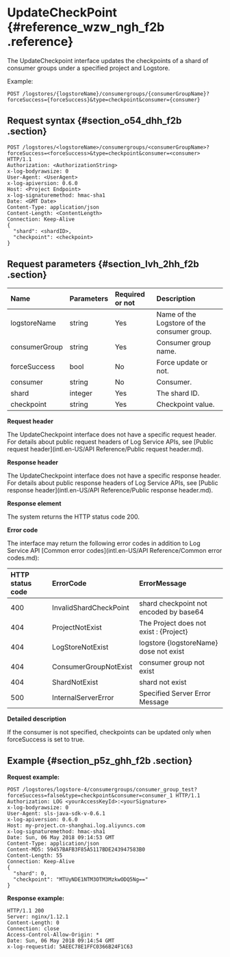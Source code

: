 # UpdateCheckPoint {#reference_wzw_ngh_f2b .reference}

The UpdateCheckpoint interface updates the checkpoints of a shard of consumer groups under a specified project and Logstore.

Example:

```
POST /logstores/{logstoreName}/consumergroups/{consumerGroupName}? forceSuccess={forceSuccess}&type=checkpoint&consumer={consumer}
```

## Request syntax {#section_o54_dhh_f2b .section}

```
POST /logstores/<logstoreName>/consumergroups/<consumerGroupName>? forceSuccess=<forceSuccess>&type=checkpoint&consumer=<consumer> HTTP/1.1
Authorization: <AuthorizationString>
x-log-bodyrawsize: 0
User-Agent: <UserAgent>
x-log-apiversion: 0.6.0
Host: <Project Endpoint>
x-log-signaturemethod: hmac-sha1
Date: <GMT Date>
Content-Type: application/json
Content-Length: <ContentLength>
Connection: Keep-Alive
{
  "shard": <shardID>,
  "checkpoint": <checkpoint>
}
```

## Request parameters {#section_lvh_2hh_f2b .section}

|Name |Parameters|Required or not|Description|
|:----|:---------|:--------------|:----------|
|logstoreName|string|Yes|Name of the Logstore of the consumer group.|
|consumerGroup|string|Yes|Consumer group name.|
|forceSuccess|bool|No|Force update or not.|
|consumer|string|No|Consumer.|
|shard|integer|Yes|The shard ID.|
|checkpoint|string|Yes|Checkpoint value.|

**Request header**

The UpdateCheckpoint interface does not have a specific request header. For details about public request headers of Log Service APIs, see [Public request header](intl.en-US/API Reference/Public request header.md).

**Response header**

The UpdateCheckpoint interface does not have a specific response header. For details about public response headers of Log Service APIs, see [Public response header](intl.en-US/API Reference/Public response header.md).

**Response element**

The system returns the HTTP status code 200.

**Error code**

The interface may return the following error codes in addition to Log Service API [Common error codes](intl.en-US/API Reference/Common error codes.md):

|HTTP status code|ErrorCode|ErrorMessage|
|:---------------|:--------|:-----------|
|400|InvalidShardCheckPoint|shard checkpoint not encoded by base64|
|404|ProjectNotExist|The Project does not exist : \{Project\}|
|404|LogStoreNotExist|logstore \{logstoreName\} dose not exist|
|404|ConsumerGroupNotExist|consumer group not exist|
|404|ShardNotExist|shard not exist|
|500|InternalServerError|Specified Server Error Message|

**Detailed description**

If the consumer is not specified, checkpoints can be updated only when forceSuccess is set to true.

## Example {#section_p5z_ghh_f2b .section}

**Request example:**

```
POST /logstores/logstore-4/consumergroups/consumer_group_test? forceSuccess=false&type=checkpoint&consumer=consumer_1 HTTP/1.1
Authorization: LOG <yourAccessKeyId>:<yourSignature>
x-log-bodyrawsize: 0
User-Agent: sls-java-sdk-v-0.6.1
x-log-apiversion: 0.6.0
Host: my-project.cn-shanghai.log.aliyuncs.com
x-log-signaturemethod: hmac-sha1
Date: Sun, 06 May 2018 09:14:53 GMT
Content-Type: application/json
Content-MD5: 59457BAFB3F85A5117BDE243947583B0
Content-Length: 55
Connection: Keep-Alive
{
  "shard": 0,
  "checkpoint": "MTUyNDE1NTM3OTM3MzkwODQ5Ng=="
}
```

**Response example:**

```
HTTP/1.1 200
Server: nginx/1.12.1
Content-Length: 0
Connection: close
Access-Control-Allow-Origin: *
Date: Sun, 06 May 2018 09:14:54 GMT
x-log-requestid: 5AEEC78E1FFC0366B24F1C63
```

